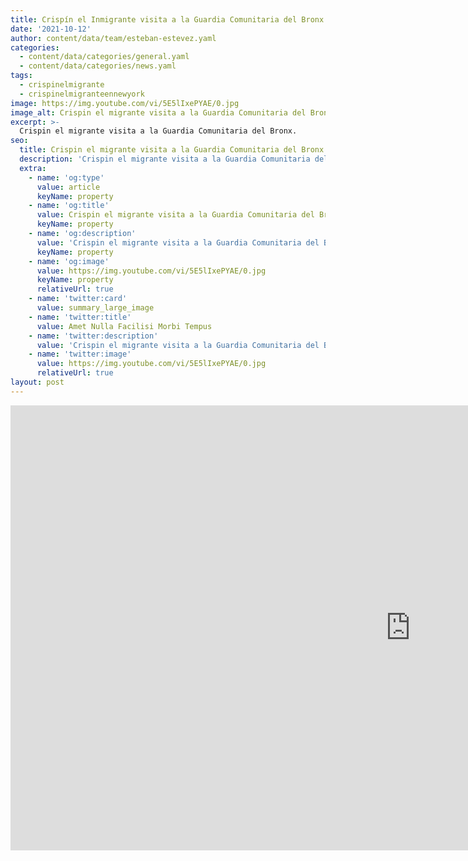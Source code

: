 ```yaml
---
title: Crispín el Inmigrante visita a la Guardia Comunitaria del Bronx
date: '2021-10-12'
author: content/data/team/esteban-estevez.yaml
categories:
  - content/data/categories/general.yaml
  - content/data/categories/news.yaml
tags:
  - crispinelmigrante
  - crispinelmigranteennewyork
image: https://img.youtube.com/vi/5E5lIxePYAE/0.jpg
image_alt: Crispin el migrante visita a la Guardia Comunitaria del Bronx
excerpt: >-
  Crispin el migrante visita a la Guardia Comunitaria del Bronx.
seo:
  title: Crispin el migrante visita a la Guardia Comunitaria del Bronx
  description: 'Crispin el migrante visita a la Guardia Comunitaria del Bronx'
  extra:
    - name: 'og:type'
      value: article
      keyName: property
    - name: 'og:title'
      value: Crispin el migrante visita a la Guardia Comunitaria del Bronx
      keyName: property
    - name: 'og:description'
      value: 'Crispin el migrante visita a la Guardia Comunitaria del Bronx'
      keyName: property
    - name: 'og:image'
      value: https://img.youtube.com/vi/5E5lIxePYAE/0.jpg
      keyName: property
      relativeUrl: true
    - name: 'twitter:card'
      value: summary_large_image
    - name: 'twitter:title'
      value: Amet Nulla Facilisi Morbi Tempus
    - name: 'twitter:description'
      value: 'Crispin el migrante visita a la Guardia Comunitaria del Bronx'
    - name: 'twitter:image'
      value: https://img.youtube.com/vi/5E5lIxePYAE/0.jpg
      relativeUrl: true
layout: post
---
```


<iframe width="1280" height="712" src="https://www.youtube.com/embed/5E5lIxePYAE" title="YouTube video player" frameborder="0" allow="accelerometer; autoplay; clipboard-write; encrypted-media; gyroscope; picture-in-picture" allowfullscreen></iframe>